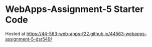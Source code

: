 # WebApps-Assignment-5 Starter Code
Hosted at https://44-563-web-apps-f22.github.io/44563-webapps-assignment-5-dsr549/